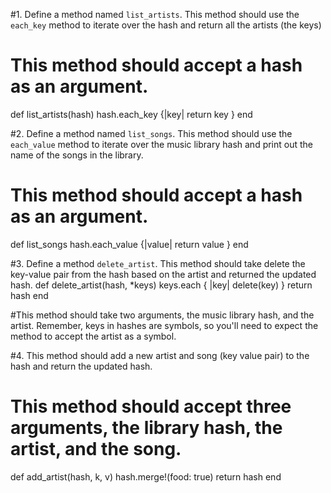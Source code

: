 
#1. Define a method named `list_artists`. This method should use the `each_key` method to iterate over the hash and return all the artists (the keys)
# This method should accept a hash as an argument.
def list_artists(hash)
  hash.each_key {|key| return key }
end  

#2. Define a method named `list_songs`. This method should use the `each_value` method to iterate over the music library hash and print out the name of the songs in the library.
# This method should accept a hash as an argument.
def list_songs
  hash.each_value {|value| return value }
end


#3. Define a method `delete_artist`. This method should take delete the key-value pair from the hash based on the artist and returned the updated hash.
def delete_artist(hash, *keys)
    keys.each { |key| delete(key) }
    return hash
end


#This method should take two arguments, the music library hash, and the artist. Remember, keys in hashes are symbols, so you'll need to expect the method to accept the artist as a symbol. 



#4. This method should add a new artist and song (key value pair) to the hash and return the updated hash. 
# This method should accept three arguments, the library hash, the artist, and the song.

def add_artist(hash, k, v)
  hash.merge!(food: true)
  return hash
end




